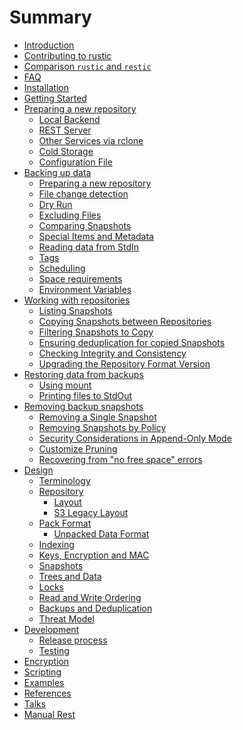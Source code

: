 # Summary

- [Introduction](./intro.md)
- [Contributing to rustic](./contributing-to-rustic.md)
- [Comparison `rustic` and `restic`](./comparison-restic.md)
- [FAQ](./FAQ.md)
- [Installation](./installation.md)
- [Getting Started](./getting_started.md)
- [Preparing a new repository](./commands/init/intro.md)
  - [Local Backend](./commands/init/local.md)
  - [REST Server](./commands/init/rest.md)
  - [Other Services via rclone](./commands/init/rclone.md)
  - [Cold Storage](./commands/init/cold_storage.md)
  - [Configuration File](./commands/init/configuration_file.md)
- [Backing up data](./commands/backup/intro.md)
  - [Preparing a new repository](./commands/backup/preparation.md)
  - [File change detection](./commands/backup/file_change_detection.md)
  - [Dry Run](./commands/backup/dry_run.md)
  - [Excluding Files](./commands/backup/excluding_files.md)
  - [Comparing Snapshots](./commands/backup/comparing_snapshots.md)
  - [Special Items and Metadata](./commands/backup/special_items_metadata.md)
  - [Reading data from StdIn](./commands/backup/reading_stdin.md)
  - [Tags](./commands/backup/tags.md)
  - [Scheduling](./commands/backup/scheduling.md)
  - [Space requirements](./commands/backup/space_requirements.md)
  - [Environment Variables](./commands/backup/environment_variables.md)
- [Working with repositories](./commands/misc/intro.md)
  - [Listing Snapshots](./commands/misc/listing.md)
  - [Copying Snapshots between Repositories](./commands/misc/copy.md)
  - [Filtering Snapshots to Copy](./commands/misc/filter.md)
  - [Ensuring deduplication for copied Snapshots](./commands/misc/deduplication.md)
  - [Checking Integrity and Consistency](./commands/misc/check.md)
  - [Upgrading the Repository Format Version](./commands/misc/upgrading_repository_format.md)
- [Restoring data from backups](./commands/restore/intro.md)
  - [Using mount](./commands/restore/using_mount.md)
  - [Printing files to StdOut](./commands/restore/printing_stdout.md)
- [Removing backup snapshots](./commands/forget/intro.md)
  - [Removing a Single Snapshot](./commands/forget/remove_single_snapshot.md)
  - [Removing Snapshots by Policy](./commands/forget/remove_by_policy.md)
  - [Security Considerations in Append-Only Mode](./commands/forget/security_considerations_append_only.md)
  - [Customize Pruning](./commands/forget/customize_pruning.md)
  - [Recovering from "no free space" errors](./commands/forget/recover_no_free_space_error.md)
- [Design](./design/intro.md)
  - [Terminology](./design/terminology.md)
  - [Repository](./design/repository/intro.md)
    - [Layout](./design/repository/layout.md)
    - [S3 Legacy Layout](./design/repository/s3_legacy_layout.md)
  - [Pack Format](./design/pack_format.md)
    - [Unpacked Data Format](./design/unpacked_data_format.md)
  - [Indexing](./design/indexing.md)
  - [Keys, Encryption and MAC](./design/keys_encryption_mac.md)
  - [Snapshots](./design/snapshots.md)
  - [Trees and Data](./design/trees_data.md)
  - [Locks](./design/locks.md)
  - [Read and Write Ordering](./design/read_write_ordering.md)
  - [Backups and Deduplication](./design/backups_deduplication.md)
  - [Threat Model](./design/threat_model.md)
- [Development](./development/intro.md)
  - [Release process](./development/release_process.md)
  - [Testing](./development/testing.md)
- [Encryption]()
- [Scripting]()
- [Examples]()
- [References]()
- [Talks]()
- [Manual Rest]()
